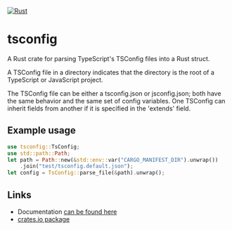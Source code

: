 [![Rust](https://github.com/drivasperez/tsconfig/actions/workflows/rust.yml/badge.svg)](https://github.com/drivasperez/tsconfig/actions/workflows/rust.yml)

# tsconfig

A Rust crate for parsing TypeScript's TSConfig files into a Rust struct.

A TSConfig file in a directory indicates that the directory is the root of a TypeScript or JavaScript project.

The TSConfig file can be either a tsconfig.json or jsconfig.json; both have the same behavior and the same set of config variables. One TSConfig can inherit fields from another if it is specified in the 'extends' field.

## Example usage

```rust
use tsconfig::TsConfig;
use std::path::Path;
let path = Path::new(&std::env::var("CARGO_MANIFEST_DIR").unwrap())
    .join("test/tsconfig.default.json");
let config = TsConfig::parse_file(&path).unwrap();
```

## Links

- Documentation [can be found here](https://docs.rs/tsconfig)
- [crates.io package](https://crates.io/crates/tsconfig)
